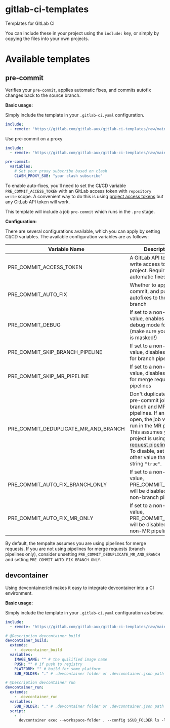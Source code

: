 # gitlab-ci-templates

Templates for GitLab CI

You can include these in your project using the `include:` key, or simply by copying the files into your own projects.

# Available templates

## pre-commit

Verifies your `pre-commit`, applies automatic fixes, and commits autofix changes back to the source branch.

**Basic usage:**

Simply include the template in your `.gitlab-ci.yaml` configuration.
```yaml
include:
  - remote: "https://gitlab.com/gitlab-aux/gitlab-ci-templates/raw/main/jobs/pre-commit.yml"

```
Use pre-commit on a proxy
```yaml
include:
  - remote: "https://gitlab.com/gitlab-aux/gitlab-ci-templates/raw/main/jobs/pre-commit-proxy.yml"

pre-commit:
  variables:
    # Set your proxy subscribe based on clash
    CLASH_PROXY_SUB: "your clash subscribe"
```

To enable auto-fixes, you'll need to set the CI/CD variable `PRE_COMMIT_ACCESS_TOKEN` with an GitLab access token with `repository write` scope. A convenient way to do this is using [project access tokens](https://docs.gitlab.com/ee/user/project/settings/project_access_tokens.html) but any GitLab API token will work.


This template will include a job `pre-commit` which runs in the `.pre` stage. 

**Configuration:**

There are several configurations available, which you can apply by setting CI/CD variables. The available configuration variables are as follows:

| Variable Name                        | Description                                                                                                                                                                                                                                                                                                                 | Default |
|--------------------------------------|-----------------------------------------------------------------------------------------------------------------------------------------------------------------------------------------------------------------------------------------------------------------------------------------------------------------------------|---------|
| PRE_COMMIT_ACCESS_TOKEN              | A GitLab API token with write access to the project. Required for automatic fixes.                                                                                                                                                                                                                                          |         |
| PRE_COMMIT_AUTO_FIX                  | Whether to apply, commit, and push autofixes to the source branch                                                                                                                                                                                                                                                           | 1       |
| PRE_COMMIT_DEBUG                     | If set to a non-empty value, enables bash debug mode for the job (make sure your token is masked!)                                                                                                                                                                                                                          |         |
| PRE_COMMIT_SKIP_BRANCH_PIPELINE      | If set to a non-empty value, disables the job for branch pipelines                                                                                                                                                                                                                                                          |         |
| PRE_COMMIT_SKIP_MR_PIPELINE          | If set to a non-empty value, disables the job for merge request pipelines                                                                                                                                                                                                                                                   |         |
| PRE_COMMIT_DEDUPLICATE_MR_AND_BRANCH | Don't duplicate the pre-commit job on branch and MR pipelines. If an MR is open, the job will only run in the MR pipeline.<br>This assumes your project is using [Merge request pipelines](https://gitlab.com/ee/ci/pipelines/merge_request_pipelines.html)<br>To disable, set to any other value than the string `"true"`. | "true"  |
| PRE_COMMIT_AUTO_FIX_BRANCH_ONLY      | If set to a non-empty value, PRE_COMMIT_AUTOFIX will be disabled for non-branch pipelines.                                                                                                                                                                                                                                  |         |
| PRE_COMMIT_AUTO_FIX_MR_ONLY          | If set to a non-empty value, PRE_COMMIT_AUTOFIX will be disabled for non-MR pipelines.                                                                                                                                                                                                                                      |         |

By default, the tempalte assumes you are using pipelines for merge requests. If you are not using pipelines for merge requests (branch pipelines only), consider unsetting `PRE_COMMIT_DEDUPLICATE_MR_AND_BRANCH` and setting `PRE_COMMIT_AUTO_FIX_BRANCH_ONLY`.

## devcontainer

Using devcontainer/cli makes it easy to integrate devcontainer into a CI environment.

**Basic usage:**

Simply include the template in your `.gitlab-ci.yaml` configuration as below.
```yaml
include:
  - remote: "https://gitlab.com/gitlab-aux/gitlab-ci-templates/raw/main/templates/common.yml"

# @Description devcontainer build
devcontainer_build:
  extends:
    - .devcontainer_build
  variables:
    IMAGE_NAME: "" # the quilified image name
    PUSH: "" # if push to registry
    PLATFORM: "" # build for some platform
    SUB_FOLDER: "." # .devcontainer folder or .devconntainer.json path

# @Description devcontainer run
devcontainer_run:
  extends:
    - .devcontainer_run
  variables:
    SUB_FOLDER: "." # .devcontainer folder or .devconntainer.json path
  script:
    - |
      devcontainer exec --workspace-folder . --config $SUB_FOLDER ls -la
```